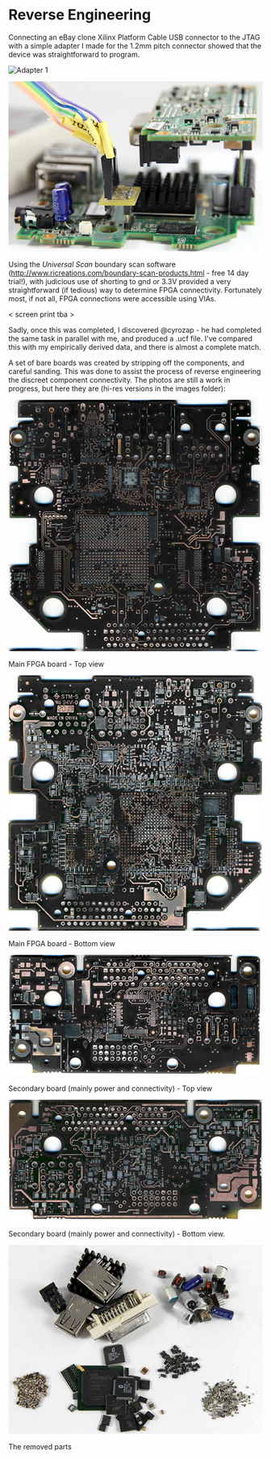 # Reverse Engineering

Connecting an eBay clone Xilinx Platform Cable USB connector to the JTAG with a simple adapter I made for the 1.2mm pitch connector showed that the device was straightforward to program. 

![Adapter 1](../images/IMG_5235_600.jpg)

![Adapter 2](../images/IMG_5236_600.jpg)

Using the *Universal Scan* boundary scan software (http://www.ricreations.com/boundary-scan-products.html - free 14 day trial!), with judicious use of shorting to gnd or 3.3V provided a very straightforward (if tedious) way to determine FPGA connectivity. Fortunately most, if not all, FPGA connections were accessible using VIAs.

< screen print tba >

Sadly, once this was completed, I discovered @cyrozap - he had completed the same task in parallel with me, and produced a .ucf file. I've compared this with my empirically derived data, and there is almost a complete match.

A set of bare boards was created by stripping off the components, and careful sanding. This was done to assist the process of reverse engineering the discreet component connectivity. The photos are still a work in progress, but here they are (hi-res versions in the images folder):

![Board1 - Top](../images/img439_bare_b1_top_600.jpg)

Main FPGA board - Top view

![Board1 - Bottom](../images/img440_bare_b1_bottom_600.jpg)

Main FPGA board - Bottom view

![Board2 - Top](../images/img439_bare_b2_top_600.jpg)

Secondary board (mainly power and connectivity) - Top view

![Board2 - Bottom](../images/img440_bare_b2_bottom_600.jpg)

Secondary board (mainly power and connectivity) - Bottom view.

![The Parts](../images/img_5239_600.jpg)

The removed parts
